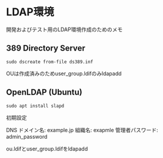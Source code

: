 # LDAP環境

開発およびテスト用のLDAP環境作成のためのメモ

## 389 Directory Server

```
sudo dscreate from-file ds389.inf
```

OUは作成済みのためuser_group.ldifのみldapadd

## OpenLDAP (Ubuntu)

```
sudo apt install slapd
```
初期設定

DNS ドメイン名: example.jp
組織名: exapmle
管理者パスワード: admin_password

ou.ldifとuser_group.ldifをldapadd
